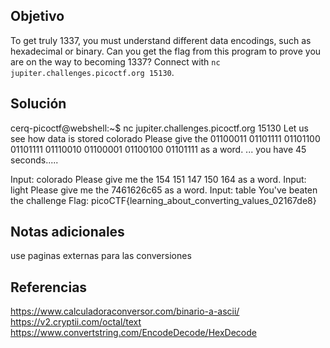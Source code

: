 ## Objetivo
To get truly 1337, you must understand different data encodings, such as hexadecimal or binary. Can you get the flag from this program to prove you are on the way to becoming 1337? Connect with `nc jupiter.challenges.picoctf.org 15130`.

## Solución 
cerq-picoctf@webshell:~$ nc jupiter.challenges.picoctf.org 15130
Let us see how data is stored
colorado
Please give the 01100011 01101111 01101100 01101111 01110010 01100001 01100100 01101111 as a word.
...
you have 45 seconds.....

Input:
colorado
Please give me the  154 151 147 150 164 as a word.
Input:
light
Please give me the 7461626c65 as a word.
Input:
table
You've beaten the challenge
Flag: picoCTF{learning_about_converting_values_02167de8}


## Notas adicionales
use paginas  externas para las conversiones

## Referencias
https://www.calculadoraconversor.com/binario-a-ascii/
https://v2.cryptii.com/octal/text
https://www.convertstring.com/EncodeDecode/HexDecode
